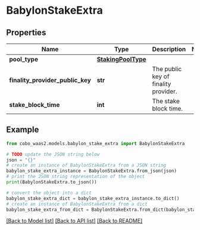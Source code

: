 # BabylonStakeExtra


## Properties

Name | Type | Description | Notes
------------ | ------------- | ------------- | -------------
**pool_type** | [**StakingPoolType**](StakingPoolType.md) |  | 
**finality_provider_public_key** | **str** | The public key of finality provider. | 
**stake_block_time** | **int** | The stake block time. | 

## Example

```python
from cobo_waas2.models.babylon_stake_extra import BabylonStakeExtra

# TODO update the JSON string below
json = "{}"
# create an instance of BabylonStakeExtra from a JSON string
babylon_stake_extra_instance = BabylonStakeExtra.from_json(json)
# print the JSON string representation of the object
print(BabylonStakeExtra.to_json())

# convert the object into a dict
babylon_stake_extra_dict = babylon_stake_extra_instance.to_dict()
# create an instance of BabylonStakeExtra from a dict
babylon_stake_extra_from_dict = BabylonStakeExtra.from_dict(babylon_stake_extra_dict)
```
[[Back to Model list]](../README.md#documentation-for-models) [[Back to API list]](../README.md#documentation-for-api-endpoints) [[Back to README]](../README.md)


